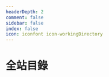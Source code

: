 ```yaml
---
headerDepth: 2
comment: false
sidebar: false
index: false
icon: iconfont icon-workingDirectory
---
```


# 全站目錄

<Catalog base="/zh/" :level="4" />
